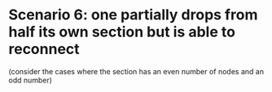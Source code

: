 # Scenario 6: one partially drops from half its own section but is able to reconnect

(consider the cases where the section has an even number of nodes and an odd number)

